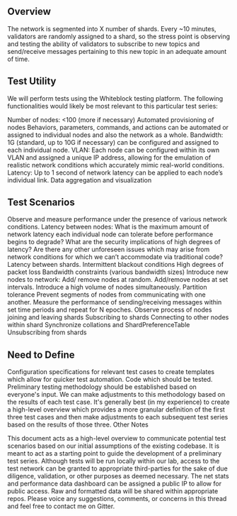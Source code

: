## Overview
The network is segmented into X number of shards. Every ~10 minutes, validators are randomly assigned to a shard, so the stress point is observing and testing the ability of validators to subscribe to new topics and send/receive messages pertaining to this new topic in an adequate amount of time.

## Test Utility
We will perform tests using the Whiteblock testing platform. The following functionalities would likely be most relevant to this particular test series:

Number of nodes: <100 (more if necessary)
Automated provisioning of nodes
Behaviors, parameters, commands, and actions can be automated or assigned to individual nodes and also the network as a whole.
Bandwidth: 1G (standard, up to 10G if necessary) can be configured and assigned to each individual node.
VLAN: Each node can be configured within its own VLAN and assigned a unique IP address, allowing for the emulation of realistic network conditions which accurately mimic real-world conditions.
Latency: Up to 1 second of network latency can be applied to each node’s individual link.
Data aggregation and visualization

## Test Scenarios

Observe and measure performance under the presence of various network conditions.
Latency between nodes:
What is the maximum amount of network latency each individual node can tolerate before performance begins to degrade?
What are the security implications of high degrees of latency?
Are there any other unforeseen issues which may arise from network conditions for which we can’t accommodate via traditional code?
Latency between shards.
Intermittent blackout conditions
High degrees of packet loss
Bandwidth constraints (various bandwidth sizes)
Introduce new nodes to network:
Add/ remove nodes at random.
Add/remove nodes at set intervals.
Introduce a high volume of nodes simultaneously.
Partition tolerance
Prevent segments of nodes from communicating with one another.
Measure the performance of sending/receiving messages within set time periods and repeat for N epoches.
Observe process of nodes joining and leaving shards
Subscribing to shards
Connecting to other nodes within shard
Synchronize collations and ShardPreferenceTable
Unsubscribing from shards

## Need to Define

Configuration specifications for relevant test cases to create templates which allow for quicker test automation.
Code which should be tested.
Preliminary testing methodology should be established based on everyone's input.
We can make adjustments to this methodology based on the results of each test case.
It's generally best (in my experience) to create a high-level overview which provides a more granular definition of the first three test cases and then make adjustments to each subsequent test series based on the results of those three.
Other Notes

This document acts as a high-level overview to communicate potential test scenarios based on our initial assumptions of the existing codebase. It is meant to act as a starting point to guide the development of a preliminary test series.
Although tests will be run locally within our lab, access to the test network can be granted to appropriate third-parties for the sake of due diligence, validation, or other purposes as deemed necessary.
The net stats and performance data dashboard can be assigned a public IP to allow for public access.
Raw and formatted data will be shared within appropriate repos.
Please voice any suggestions, comments, or concerns in this thread and feel free to contact me on Gitter.
